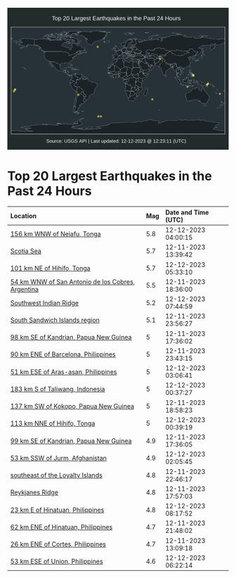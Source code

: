 ![Map](./map.png)

# Top 20 Largest Earthquakes in the Past 24 Hours

| Location | Mag | Date and Time (UTC) |
|:---|:---|:---|
| [156 km WNW of Neiafu, Tonga](https://earthquake.usgs.gov/earthquakes/eventpage/us7000lib1) | 5.8 | 12-12-2023 04:00:15 |
| [Scotia Sea](https://earthquake.usgs.gov/earthquakes/eventpage/us7000li3g) | 5.7 | 12-11-2023 13:39:42 |
| [101 km NE of Hihifo, Tonga](https://earthquake.usgs.gov/earthquakes/eventpage/us7000libd) | 5.7 | 12-12-2023 05:33:10 |
| [54 km WNW of San Antonio de los Cobres, Argentina](https://earthquake.usgs.gov/earthquakes/eventpage/usd001097k) | 5.5 | 12-11-2023 18:36:00 |
| [Southwest Indian Ridge](https://earthquake.usgs.gov/earthquakes/eventpage/us7000lic0) | 5.2 | 12-12-2023 07:44:59 |
| [South Sandwich Islands region](https://earthquake.usgs.gov/earthquakes/eventpage/us7000li9l) | 5.1 | 12-11-2023 23:56:27 |
| [98 km SE of Kandrian, Papua New Guinea](https://earthquake.usgs.gov/earthquakes/eventpage/usd001097g) | 5 | 12-11-2023 17:36:02 |
| [90 km ENE of Barcelona, Philippines](https://earthquake.usgs.gov/earthquakes/eventpage/us7000li9h) | 5 | 12-11-2023 23:43:15 |
| [51 km ESE of Aras-asan, Philippines](https://earthquake.usgs.gov/earthquakes/eventpage/us7000lias) | 5 | 12-12-2023 03:06:41 |
| [183 km S of Taliwang, Indonesia](https://earthquake.usgs.gov/earthquakes/eventpage/us7000lia1) | 5 | 12-12-2023 00:37:27 |
| [137 km SW of Kokopo, Papua New Guinea](https://earthquake.usgs.gov/earthquakes/eventpage/us7000li7a) | 5 | 12-11-2023 18:58:23 |
| [113 km NNE of Hihifo, Tonga](https://earthquake.usgs.gov/earthquakes/eventpage/us7000lia5) | 5 | 12-12-2023 00:39:19 |
| [99 km SE of Kandrian, Papua New Guinea](https://earthquake.usgs.gov/earthquakes/eventpage/us7000li73) | 4.9 | 12-11-2023 17:36:05 |
| [53 km SSW of Jurm, Afghanistan](https://earthquake.usgs.gov/earthquakes/eventpage/us7000liak) | 4.9 | 12-12-2023 02:05:45 |
| [southeast of the Loyalty Islands](https://earthquake.usgs.gov/earthquakes/eventpage/us7000li99) | 4.8 | 12-11-2023 22:46:17 |
| [Reykjanes Ridge](https://earthquake.usgs.gov/earthquakes/eventpage/us7000li77) | 4.8 | 12-11-2023 17:57:03 |
| [23 km E of Hinatuan, Philippines](https://earthquake.usgs.gov/earthquakes/eventpage/us7000lic7) | 4.8 | 12-12-2023 08:17:52 |
| [62 km ENE of Hinatuan, Philippines](https://earthquake.usgs.gov/earthquakes/eventpage/us7000li8z) | 4.7 | 12-11-2023 21:48:02 |
| [26 km ENE of Cortes, Philippines](https://earthquake.usgs.gov/earthquakes/eventpage/us7000li3f) | 4.7 | 12-11-2023 13:09:18 |
| [53 km ESE of Union, Philippines](https://earthquake.usgs.gov/earthquakes/eventpage/us7000libk) | 4.6 | 12-12-2023 06:22:14 |
